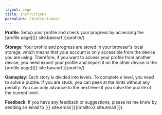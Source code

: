 ```yaml
---
layout: page
title: Instructions
permalink: /instructions/
---
```


**Profile**: Setup your profile and check your progress by accessing the [profile page]({{ site.baseurl }}/profile/).

**Storage**: Your profile and progress are stored in your browser's local storage, which means that your account is only accessible from the device you are using. Therefore, if you want to access your profile from another device, you need export your profile and import it on the other device in the [profile page]({{ site.baseurl }}/profile/).

**Gameplay**: Each story is divided into levels. To complete a level, you need to solve a puzzle. If you are stuck, you can peek at the hints without any penalty. You can only advance to the next level if you solve the puzzle of the current level.

**Feedback**: If you have any feedback or suggestions, please let me know by sending an email to [{{ site.email }}](mailto:{{ site.email }}).